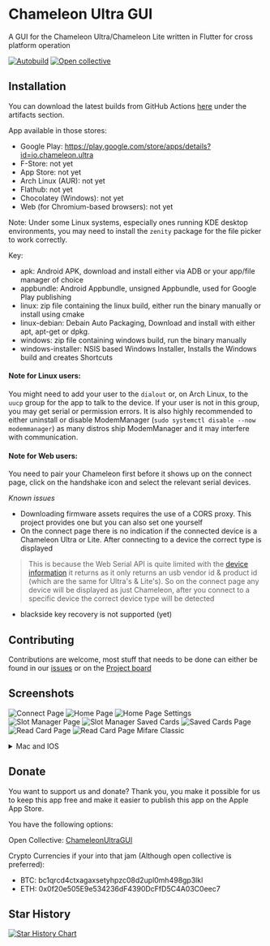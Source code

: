 # Chameleon Ultra GUI
A GUI for the Chameleon Ultra/Chameleon Lite written in Flutter for cross platform operation

[![Autobuild](https://github.com/GameTec-live/ChameleonUltraGUI/actions/workflows/buildapp.yml/badge.svg)](https://github.com/GameTec-live/ChameleonUltraGUI/actions/workflows/buildapp.yml) 
[![Open collective](https://opencollective.com/chameleon-ultra-gui/tiers/badge.svg)](https://opencollective.com/chameleon-ultra-gui#support)

## Installation
You can download the latest builds from GitHub Actions [here](https://github.com/GameTec-live/ChameleonUltraGUI/actions/workflows/buildapp.yml?query=branch%3Amain) under the artifacts section.

App available in those stores:
- Google Play: https://play.google.com/store/apps/details?id=io.chameleon.ultra
- F-Store: not yet
- App Store: not yet
- Arch Linux (AUR): not yet
- Flathub: not yet
- Chocolatey (Windows): not yet
- Web (for Chromium-based browsers): not yet

Note: Under some Linux systems, especially ones running KDE desktop environments, you may need to install the `zenity` package for the file picker to work correctly.

Key:
- apk: Android APK, download and install either via ADB or your app/file manager of choice
- appbundle: Android Appbundle, unsigned Appbundle, used for Google Play publishing
- linux: zip file containing the linux build, either run the binary manually or install using cmake
- linux-debian: Debain Auto Packaging, Download and install with either apt, apt-get or dpkg.
- windows: zip file containing windows build, run the binary manually
- windows-installer: NSIS based Windows Installer, Installs the Windows build and creates Shortcuts

#### Note for Linux users:
You might need to add your user to the `dialout` or, on Arch Linux, to the `uucp` group for the app to talk to the device. If your user is not in this group, you may get serial or permission errors.
It is also highly recommended to either uninstall or disable ModemManager (`sudo systemctl disable --now modemmanager`) as many distros ship ModemManager and it may interfere with communication.

#### Note for Web users:

You need to pair your Chameleon first before it shows up on the connect page, click on the handshake icon and select the relevant serial devices.

*Known issues*
- Downloading firmware assets requires the use of a CORS proxy. This project provides one but you can also set one yourself
- On the connect page there is no indication if the connected device is a Chameleon Ultra or Lite. After connecting to a device the correct type is displayed
> This is because the Web Serial API is quite limited with the [device information](https://developer.mozilla.org/en-US/docs/Web/API/SerialPort/getInfo) it returns as it only returns an usb vendor id & product id (which are the same for Ultra's & Lite's). So on the connect page any device will be displayed as just Chameleon, after you connect to a specific device the correct device type will be detected
- blackside key recovery is not supported (yet)

## Contributing
Contributions are welcome, most stuff that needs to be done can either be found in our [issues](https://github.com/GameTec-live/ChameleonUltraGUI/issues) or on the [Project board](https://github.com/users/GameTec-live/projects/2)

## Screenshots
![Connect Page](/screenshots/1.png)
![Home Page](/screenshots/2.png)
![Home Page Settings](/screenshots/3.png)
![Slot Manager Page](/screenshots/4.png)
![Slot Manager Saved Cards](/screenshots/5.png)
![Saved Cards Page](/screenshots/6.png)
![Read Card Page](/screenshots/7.png)
![Read Card Page Mifare Classic](/screenshots/8.png)

<details>
  <summary>Mac and IOS</summary>

  ### Mac and IOS
  Why are there no macOS and iOS builds?
  
  We are pending Proxgrid permission to use Chameleon Ultra name to complete app review in App Store. This might take ~1 week, we hope apps will be published at start of September.
</details>

## Donate
You want to support us and donate? Thank you, you make it possible for us to keep this app free and make it easier to publish this app on the Apple App Store.

You have the following options:

Open Collective: [ChameleonUltraGUI](https://opencollective.com/chameleon-ultra-gui)

Crypto Currencies if your into that jam (Although open collective is preferred):
- BTC: bc1qrcd4ctxagaxsetyhpzc08d2upl0mh498gp3lkl
- ETH: 0x0f20e505E9e534236dF4390DcFfD5C4A03C0eec7


## Star History

<a href="https://star-history.com/#GameTec-live/ChameleonUltraGUI&Timeline">
  <picture>
    <source media="(prefers-color-scheme: dark)" srcset="https://api.star-history.com/svg?repos=GameTec-live/ChameleonUltraGUI&type=Timeline&theme=dark" />
    <source media="(prefers-color-scheme: light)" srcset="https://api.star-history.com/svg?repos=GameTec-live/ChameleonUltraGUI&type=Timeline" />
    <img alt="Star History Chart" src="https://api.star-history.com/svg?repos=GameTec-live/ChameleonUltraGUI&type=Timeline" />
  </picture>
</a>
